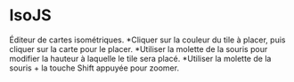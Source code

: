 # IsoJS
Éditeur de cartes isométriques.
*Cliquer sur la couleur du tile à placer, puis cliquer sur la carte pour le placer.
*Utiliser la molette de la souris pour modifier la hauteur à laquelle le tile sera placé.
*Utiliser la molette de la souris + la touche Shift appuyée pour zoomer.